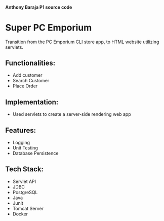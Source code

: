 #### Anthony Baraja P1 source code
# Super PC Emporium
Transition from the PC Emporium CLI store app, to HTML website utilizing servlets.

## Functionalities:
- Add customer
- Search Customer
- Place Order

## Implementation:
- Used servlets to create a server-side rendering web app

## Features:
- Logging
- Unit Testing
- Database Persistence

## Tech Stack:
- Servlet API
- JDBC
- PostgreSQL
- Java
- Junit
- Tomcat Server
- Docker